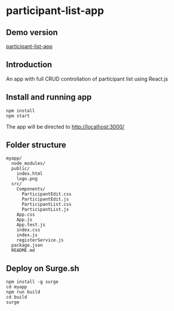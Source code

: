 # participant-list-app

## Demo version
[participant-list-app](http://participant-list-app.surge.sh/)

## Introduction
An app with full CRUD controllation of participant list using React.js

## Install and running app
```
npm install 
npm start
```
The app will be directed to [http://localhost:3000/](http://localhost:3000/)

## Folder structure
```
myapp/
  node_modules/
  public/
    index.html
    logo.png
  src/
    Components/
      ParticipantEdit.css
      ParticipantEdit.js
      ParticipantList.css
      ParticipantList.js
    App.css
    App.js
    App.test.js
    index.css
    index.js
    registerService.js
  package.json
  README.md
```

## Deploy on Surge.sh

```
npm install -g surge
cd myapp
npm run build
cd build
surge
```
  
    
